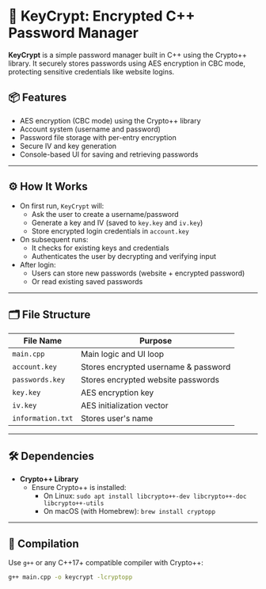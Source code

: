 # 🔐 KeyCrypt: Encrypted C++ Password Manager

**KeyCrypt** is a simple password manager built in C++ using the Crypto++ library. It securely stores passwords using AES encryption in CBC mode, protecting sensitive credentials like website logins.  

## 📦 Features

- AES encryption (CBC mode) using the Crypto++ library
- Account system (username and password)
- Password file storage with per-entry encryption
- Secure IV and key generation
- Console-based UI for saving and retrieving passwords

---

## ⚙️ How It Works

- On first run, `KeyCrypt` will:
  - Ask the user to create a username/password
  - Generate a key and IV (saved to `key.key` and `iv.key`)
  - Store encrypted login credentials in `account.key`
- On subsequent runs:
  - It checks for existing keys and credentials
  - Authenticates the user by decrypting and verifying input
- After login:
  - Users can store new passwords (website + encrypted password)
  - Or read existing saved passwords

---

## 🗂️ File Structure

| File Name       | Purpose                                |
|----------------|----------------------------------------|
| `main.cpp`     | Main logic and UI loop                 |
| `account.key`  | Stores encrypted username & password   |
| `passwords.key`| Stores encrypted website passwords     |
| `key.key`      | AES encryption key                     |
| `iv.key`       | AES initialization vector              |
| `information.txt` | Stores user's name                  |

---

## 🛠️ Dependencies

- **Crypto++ Library**
  - Ensure Crypto++ is installed:
    - On Linux: `sudo apt install libcrypto++-dev libcrypto++-doc libcrypto++-utils`
    - On macOS (with Homebrew): `brew install cryptopp`

---

## 🚀 Compilation

Use `g++` or any C++17+ compatible compiler with Crypto++:

```bash
g++ main.cpp -o keycrypt -lcryptopp
